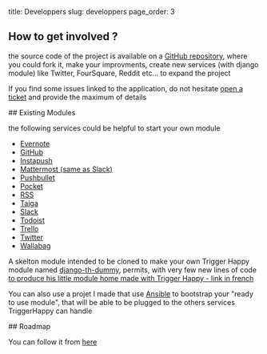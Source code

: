 title: Developpers
slug: developpers
page_order: 3

## How to get involved ?

the source code of the project is available on a [GitHub repository](https://github.com/foxmask/django-th), where you could fork it, make your improvments, create new services (with django module) like Twitter, FourSquare, Reddit etc... to expand the project

If you find some issues linked to the application, do not hesitate [open a ticket](https://github.com/foxmask/django-th/issues/new) and provide the maximum of details

## Existing Modules

the following services could be helpful to start your own module

* [Evernote](https://github.com/foxmask/django-th/tree/master/th_evernote)
* [GitHub](https://github.com/)
* [Instapush](https://github.com/foxmask/django-th/tree/master/th_instapush)
* [Mattermost (same as Slack)](https://github.com/foxmask/django-th/tree/master/th_slack)
* [Pushbullet](https://github.com/foxmask/django-th/tree/master/th_pushbullet)
* [Pocket](https://github.com/foxmask/django-th/tree/master/th_pocket)
* [RSS](https://github.com/foxmask/django-th/tree/master/th_rss)
* [Taiga](https://github.com/foxmask/django-th/tree/master/th_taiga)
* [Slack](https://github.com/foxmask/django-th/tree/master/th_slack)
* [Todoist](https://github.com/foxmask/django-th/tree/master/th_todoist)
* [Trello](https://github.com/foxmask/django-th/tree/master/th_trello)
* [Twitter](https://github.com/foxmask/django-th/tree/master/th_twitter)
* [Wallabag](https://github.com/foxmask/django-th/tree/master/th_wallabag)

A skelton module intended to be cloned to make your own Trigger Happy module named [django-th-dummy](https://github.com/foxmask/django-th-dummy), permits, with very few new lines of code [to produce his little module home made with Trigger Happy - link in french](https://foxmask.trigger-happy.eu/post/2013/12/09/trigger-happy-comment-pondre-son-propre-module)

You can also use a projet I made that use [Ansible](https://github.com/foxmask/django-th-ansible) to bootstrap your "ready to use module", that will be able to be plugged to the others services TriggerHappy can handle

## Roadmap

You can follow it from [here](https://github.com/foxmask/django-th/milestones)

